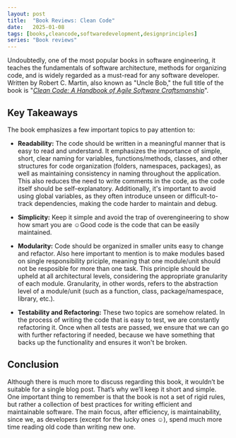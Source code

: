 ```yaml
---
layout: post
title:  "Book Reviews: Clean Code"
date:   2025-01-08
tags: [books,cleancode,softwaredevelopment,designprinciples]
series: "Book reviews"
---
```

Undoubtedly, one of the most popular books in software engineering, it teaches the fundamentals of software architecture, methods for organizing code, and is widely regarded as a must-read for any software developer. Written by Robert C. Martin, also known as "Uncle Bob," the full title of the book is "_[Clean Code: A Handbook of Agile Software Craftsmanship](https://amzn.eu/d/eoB3OjW)_".

## Key Takeaways

The book emphasizes a few important topics to pay attention to:

- **Readability:** The code should be written in a meaningful manner that is easy to read and understand. It emphasizes the importance of simple, short, clear naming for variables, functions/methods, classes, and other structures for code organization (folders, namespaces, packages), as well as maintaining consistency in naming throughout the application. This also reduces the need to write comments in the code, as the code itself should be self-explanatory. Additionally, it's important to avoid using global variables, as they often introduce unseen or difficult-to-track dependencies, making the code harder to maintain and debug.

- **Simplicity:** Keep it simple and avoid the trap of overengineering to show how smart you are ☺Good code is the code that can be easily maintained.

- **Modularity:** Code should be organized in smaller units easy to change and refactor. Also here important to mention is to make modules based on single responsibility priciple, meaning that one module/unit should not be resposible for more than one task. This principle should be upheld at all architectural levels, considering the appropriate granularity of each module. Granularity, in other words, refers to the abstraction level of a module/unit (such as a function, class, package/namespace, library, etc.).

- **Testability and Refactoring:** These two topics are somehow related. In the process of writing the code that is easy to test, we are constantly refactoring it. Once when all tests are passed, we ensure that we can go with further refactoring if needed, because we have something that backs up the functionality and ensures it won't be broken.

  

## Conclusion

Although there is much more to discuss regarding this book, it wouldn’t be suitable for a single blog post. That’s why we’ll keep it short and simple. One important thing to remember is that the book is not a set of rigid rules, but rather a collection of best practices for writing efficient and maintainable software. The main focus, after efficiency, is maintainability, since we, as developers (except for the lucky ones ☺), spend much more time reading old code than writing new one.
